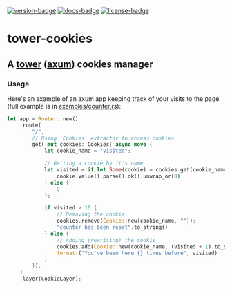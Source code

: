 [![version-badge][]][crate-url]
[![docs-badge][]][docs-url]
[![license-badge][]][crate-url]

# tower-cookies

## A [tower] ([axum]) cookies manager

### Usage

Here's an example of an axum app keeping track of your visits to the page (full example is in
[examples/counter.rs][example]):

```rust
let app = Router::new()
    .route(
        "/",
        // Using `Cookies` extractor to access cookies
        get(|mut cookies: Cookies| async move {
            let cookie_name = "visited";

            // Getting a cookie by it's name
            let visited = if let Some(cookie) = cookies.get(cookie_name) {
                cookie.value().parse().ok().unwrap_or(0)
            } else {
                0
            };

            if visited > 10 {
                // Removing the cookie
                cookies.remove(Cookie::new(cookie_name, ""));
                "counter has been reset".to_string()
            } else {
                // Adding (rewriting) the cookie
                cookies.add(Cookie::new(cookie_name, (visited + 1).to_string()));
                format!("You've been here {} times before", visited)
            }
        }),
    )
    .layer(CookieLayer);
```

[tower]: https://crates.io/crates/tower
[axum]: https://crates.io/crates/axum
[example]: https://github.com/imbolc/tower-cookies/blob/main/examples/counter.rs

[version-badge]: https://img.shields.io/crates/v/tower-cookies.svg
[docs-badge]: https://docs.rs/tower-cookies/badge.svg
[license-badge]: https://img.shields.io/crates/l/tower-cookies.svg
[crate-url]: https://crates.io/crates/tower-cookies
[docs-url]: https://docs.rs/tower-cookies
